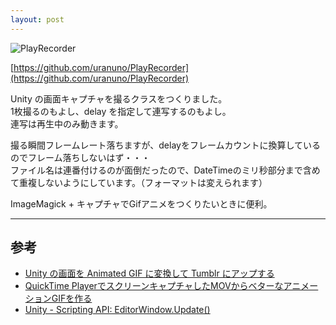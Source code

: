 ```yaml
---
layout: post
---
```


![PlayRecorder](http://uranuno.github.io/PlayRecorder/playrecorder.png)

[https://github.com/uranuno/PlayRecorder](https://github.com/uranuno/PlayRecorder)

Unity の画面キャプチャを撮るクラスをつくりました。  
1枚撮るのもよし、delay を指定して連写するのもよし。  
連写は再生中のみ動きます。

撮る瞬間フレームレート落ちますが、delayをフレームカウントに換算しているのでフレーム落ちしないはず・・・  
ファイル名は連番付けるのが面倒だったので、DateTimeのミリ秒部分まで含めて重複しないようにしています。（フォーマットは変えられます）  

ImageMagick + キャプチャでGifアニメをつくりたいときに便利。

- - -

## 参考
- [Unity の画面を Animated GIF に変換して Tumblr にアップする](https://gist.github.com/keijiro/3330732)
- [QuickTime PlayerでスクリーンキャプチャしたMOVからベターなアニメーションGIFを作る](http://genjiapp.com/blog/2014/06/04/generating-better-animated-gif-from-mov-recorded-by-quicktime-player.html)
- [Unity - Scripting API: EditorWindow.Update()](http://docs.unity3d.com/ScriptReference/EditorWindow.Update.html)
